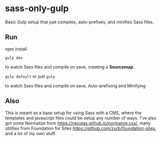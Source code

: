 # sass-only-gulp
Basic Gulp setup that just compiles, auto-prefixes, and minifies Sass files.

## Run

npm install

`gulp dev`

to watch Sass files and compile on save, creating a __Sourcemap__.

`gulp default` or just `gulp` 

to watch Sass files and compile on save, Auto-prefixing and Minifying


## Also

This is meant as a base setup for using Sass with a CMS, where the templates and javascript files could be setup any number of ways.
I've also got some Normalize from https://necolas.github.io/normalize.css/,
many utilities from Foundation for Sites https://github.com/zurb/foundation-sites,
and a lot of my own stuff.
